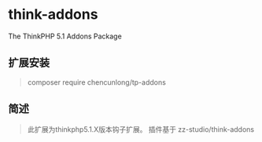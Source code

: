 # think-addons
The ThinkPHP 5.1 Addons Package

## 扩展安装
> composer require chencunlong/tp-addons

## 简述
> 此扩展为thinkphp5.1.X版本钩子扩展。
> 插件基于 zz-studio/think-addons
